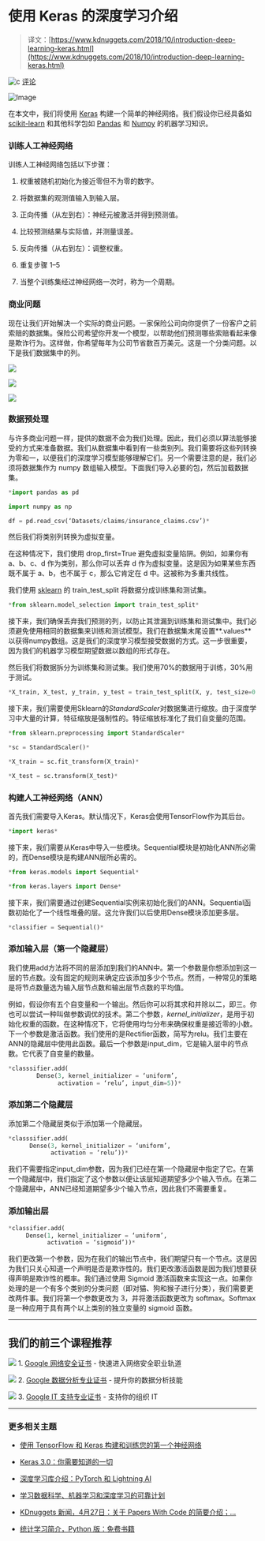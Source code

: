 # 使用 Keras 的深度学习介绍

> 译文：[https://www.kdnuggets.com/2018/10/introduction-deep-learning-keras.html](https://www.kdnuggets.com/2018/10/introduction-deep-learning-keras.html)

![c](../Images/3d9c022da2d331bb56691a9617b91b90.png) [评论](/2018/10/introduction-deep-learning-keras.html?page=2#comments)

![Image](../Images/c89d61f18b1ba7aa60ff9422437fb38d.png)

在本文中，我们将使用 [Keras](http://keras.io/) 构建一个简单的神经网络。我们假设你已经具备如 [scikit-learn](http://scikit-learn.org/stable/) 和其他科学包如 [Pandas](https://pandas.pydata.org/) 和 [Numpy](http://www.numpy.org/) 的机器学习知识。

### **训练人工神经网络**

训练人工神经网络包括以下步骤：

1.  权重被随机初始化为接近零但不为零的数字。

1.  将数据集的观测值输入到输入层。

1.  正向传播（从左到右）：神经元被激活并得到预测值。

1.  比较预测结果与实际值，并测量误差。

1.  反向传播（从右到左）：调整权重。

1.  重复步骤 1–5

1.  当整个训练集经过神经网络一次时，称为一个周期。

### **商业问题**

现在让我们开始解决一个实际的商业问题。一家保险公司向你提供了一份客户之前索赔的数据集。保险公司希望你开发一个模型，以帮助他们预测哪些索赔看起来像是欺诈行为。这样做，你希望每年为公司节省数百万美元。这是一个分类问题。以下是我们数据集中的列。

![](../Images/67889150c551e63f6b6a280479b46b8a.png)

![](../Images/63f722c7a0d93149d31786aa4c177a2b.png)

![](../Images/b0148e763fd945baa2c9f0f7cbb1bc81.png)

### ****数据预处理****

与许多商业问题一样，提供的数据不会为我们处理。因此，我们必须以算法能够接受的方式来准备数据。我们从数据集中看到有一些类别列。我们需要将这些列转换为零和一，以便我们的深度学习模型能够理解它们。另一个需要注意的是，我们必须将数据集作为 numpy 数组输入模型。下面我们导入必要的包，然后加载数据集。

```py
*import pandas as pd

import numpy as np

df = pd.read_csv(‘Datasets/claims/insurance_claims.csv’)*
```

然后我们将类别列转换为虚拟变量。

在这种情况下，我们使用 drop_first=True 避免虚拟变量陷阱。例如，如果你有 a、b、c、d 作为类别，那么你可以丢弃 d 作为虚拟变量。这是因为如果某些东西既不属于 a、b，也不属于 c，那么它肯定在 d 中。这被称为多重共线性。

我们使用 [sklearn](http://scikit-learn.org/) 的 train_test_split 将数据分成训练集和测试集。

```py
*from sklearn.model_selection import train_test_split*
```

接下来，我们确保丢弃我们预测的列，以防止其泄漏到训练集和测试集中。我们必须避免使用相同的数据集来训练和测试模型。我们在数据集末尾设置**.values**以获得numpy数组。这是我们的深度学习模型接受数据的方式。这一步很重要，因为我们的机器学习模型期望数据以数组的形式存在。

然后我们将数据拆分为训练集和测试集。我们使用70%的数据用于训练，30%用于测试。

```py
*X_train, X_test, y_train, y_test = train_test_split(X, y, test_size=0.3)*
```

接下来，我们需要使用Sklearn的*StandardScaler*对数据集进行缩放。由于深度学习中大量的计算，特征缩放是强制性的。特征缩放标准化了我们自变量的范围。

```py
*from sklearn.preprocessing import StandardScaler*

*sc = StandardScaler()*

*X_train = sc.fit_transform(X_train)*

*X_test = sc.transform(X_test)*
```

### ****构建人工神经网络（ANN）****

首先我们需要导入Keras。默认情况下，Keras会使用TensorFlow作为其后台。

```py
*import keras*
```

接下来，我们需要从Keras中导入一些模块。Sequential模块是初始化ANN所必需的，而Dense模块是构建ANN层所必需的。

```py
*from keras.models import Sequential*

*from keras.layers import Dense*
```

接下来，我们需要通过创建Sequential实例来初始化我们的ANN。Sequential函数初始化了一个线性堆叠的层。这允许我们以后使用Dense模块添加更多层。

```py
*classifier = Sequential()*
```

### **添加输入层（第一个隐藏层）**

我们使用add方法将不同的层添加到我们的ANN中。第一个参数是你想添加到这一层的节点数。没有固定的规则来确定应该添加多少个节点。然而，一种常见的策略是将节点数量选为输入层节点数和输出层节点数的平均值。

例如，假设你有五个自变量和一个输出。然后你可以将其求和并除以二，即三。你也可以尝试一种叫做参数调优的技术。第二个参数，*kernel_initializer*，是用于初始化权重的函数。在这种情况下，它将使用均匀分布来确保权重是接近零的小数。下一个参数是激活函数。我们使用的是Rectifier函数，简写为relu。我们主要在ANN的隐藏层中使用此函数。最后一个参数是input_dim，它是输入层中的节点数。它代表了自变量的数量。

```py
*classsifier.add(
        Dense(3, kernel_initializer = ‘uniform’,
              activation = ‘relu’, input_dim=5))*
```

### ****添加第二个隐藏层****

添加第二个隐藏层类似于添加第一个隐藏层。

```py
*classsifier.add(
      Dense(3, kernel_initializer = ‘uniform’,
            activation = ‘relu’))*
```

我们不需要指定input_dim参数，因为我们已经在第一个隐藏层中指定了它。在第一个隐藏层中，我们指定了这个参数以便让该层知道期望多少个输入节点。在第二个隐藏层中，ANN已经知道期望多少个输入节点，因此我们不需要重复。

### ****添加输出层****

```py
*classifier.add(
     Dense(1, kernel_initializer = ‘uniform’,
           activation = ‘sigmoid’))*
```

我们更改第一个参数，因为在我们的输出节点中，我们期望只有一个节点。这是因为我们只关心知道一个声明是否是欺诈性的。我们更改激活函数是因为我们想要获得声明是欺诈性的概率。我们通过使用 Sigmoid 激活函数来实现这一点。如果你处理的是一个有多个类别的分类问题（即对猫、狗和猴子进行分类），我们需要更改两件事。我们将第一个参数更改为 3，并将激活函数更改为 softmax。Softmax 是一种应用于具有两个以上类别的独立变量的 sigmoid 函数。

* * *

## 我们的前三个课程推荐

![](../Images/0244c01ba9267c002ef39d4907e0b8fb.png) 1\. [Google 网络安全证书](https://www.kdnuggets.com/google-cybersecurity) - 快速进入网络安全职业轨道

![](../Images/e225c49c3c91745821c8c0368bf04711.png) 2\. [Google 数据分析专业证书](https://www.kdnuggets.com/google-data-analytics) - 提升你的数据分析技能

![](../Images/0244c01ba9267c002ef39d4907e0b8fb.png) 3\. [Google IT 支持专业证书](https://www.kdnuggets.com/google-itsupport) - 支持你的组织 IT

* * *

### 更多相关主题

+   [使用 TensorFlow 和 Keras 构建和训练您的第一个神经网络](https://www.kdnuggets.com/2023/05/building-training-first-neural-network-tensorflow-keras.html)

+   [Keras 3.0：你需要知道的一切](https://www.kdnuggets.com/2023/07/keras-30-everything-need-know.html)

+   [深度学习库介绍：PyTorch 和 Lightning AI](https://www.kdnuggets.com/introduction-to-deep-learning-libraries-pytorch-and-lightning-ai)

+   [学习数据科学、机器学习和深度学习的可靠计划](https://www.kdnuggets.com/2023/01/mwiti-solid-plan-learning-data-science-machine-learning-deep-learning.html)

+   [KDnuggets 新闻，4月27日：关于 Papers With Code 的简要介绍；…](https://www.kdnuggets.com/2022/n17.html)

+   [统计学习简介，Python 版：免费书籍](https://www.kdnuggets.com/2023/07/introduction-statistical-learning-python-edition-free-book.html)
